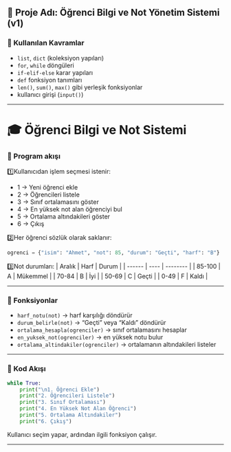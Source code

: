 ## 🧭 Proje Adı: **Öğrenci Bilgi ve Not Yönetim Sistemi (v1)**

### 🎯 Kullanılan Kavramlar

* `list`, `dict` (koleksiyon yapıları)
* `for`, `while` döngüleri
* `if-elif-else` karar yapıları
* `def` fonksiyon tanımları
* `len()`, `sum()`, `max()` gibi yerleşik fonksiyonlar
* kullanıcı girişi (`input()`)

---

# 🎓 Öğrenci Bilgi ve Not Sistemi 

### 🔹 Program akışı 
1️⃣Kullanıcıdan işlem seçmesi istenir:
  - 1 → Yeni öğrenci ekle
  - 2 → Öğrencileri listele
  - 3 → Sınıf ortalamasını göster
  - 4 → En yüksek not alan öğrenciyi bul
  - 5 → Ortalama altındakileri göster
  - 6 → Çıkış

2️⃣Her öğrenci sözlük olarak saklanır:
```python
ogrenci = {"isim": "Ahmet", "not": 85, "durum": "Geçti", "harf": "B"}
````

3️⃣Not durumları:
| Aralık | Harf | Durum    |
| ------ | ---- | -------- |
| 85-100 | A    | Mükemmel |
| 70-84  | B    | İyi      |
| 50-69  | C    | Geçti    |
| 0-49   | F    | Kaldı    |

---

### 🔹 Fonksiyonlar

* `harf_notu(not)` → harf karşılığı döndürür
* `durum_belirle(not)` → “Geçti” veya “Kaldı” döndürür
* `ortalama_hesapla(ogrenciler)` → sınıf ortalamasını hesaplar
* `en_yuksek_not(ogrenciler)` → en yüksek notu bulur
* `ortalama_altindakiler(ogrenciler)` → ortalamanın altındakileri listeler

---

### 🔹 Kod Akışı

```python
while True:
    print("\n1. Öğrenci Ekle")
    print("2. Öğrencileri Listele")
    print("3. Sınıf Ortalaması")
    print("4. En Yüksek Not Alan Öğrenci")
    print("5. Ortalama Altındakiler")
    print("6. Çıkış")
```

Kullanıcı seçim yapar, ardından ilgili fonksiyon çalışır.

---




